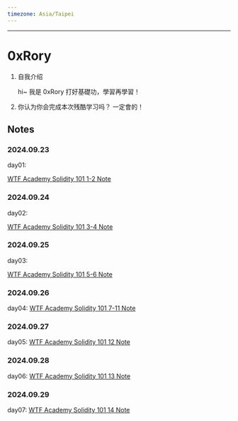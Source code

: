 ```yaml
---
timezone: Asia/Taipei
---
```


---

# 0xRory

1. 自我介绍

   hi~ 我是 0xRory 打好基礎功，學習再學習！

2. 你认为你会完成本次残酷学习吗？
  一定會的！

## Notes

<!-- Content_START -->

### 2024.09.23


  day01:

  [WTF Academy Solidity 101 1-2 Note](/content/0xRory/101.md)

### 2024.09.24

  day02:

  [WTF Academy Solidity 101 3-4 Note](/content/0xRory/102.md)

### 2024.09.25

  day03:

  [WTF Academy Solidity 101 5-6 Note](/content/0xRory/103.md)

### 2024.09.26

  day04:
  [WTF Academy Solidity 101 7-11 Note](/content/0xRory/104.md)

### 2024.09.27

  day05:
  [WTF Academy Solidity 101 12 Note](/content/0xRory/105.md)

### 2024.09.28

  day06:
  [WTF Academy Solidity 101 13 Note](/content/0xRory/106.md)

### 2024.09.29

  day07:
  [WTF Academy Solidity 101 14 Note](/content/0xRory/107.md)

<!-- Content_END -->
